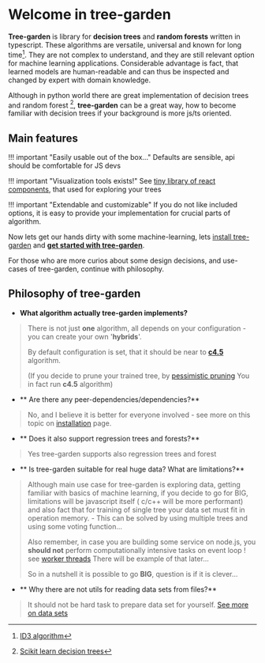 # Welcome in tree-garden
  

**Tree-garden** is library for **decision trees** and **random forests** written in typescript.
These algorithms are versatile, universal and known for long time[^1]. They are not complex to understand, and 
they are still relevant option for machine learning applications. Considerable advantage is fact, that 
learned models are human-readable and can thus be inspected and changed by expert with domain knowledge.


Although in python world there are great implementation of decision trees and random forest [^2], **tree-garden** 
can be a great way, how to become familiar with decision trees if your background is more js/ts oriented.

## Main features

!!! important "Easily usable out of the box..."
    Defaults are sensible, api should be comfortable for JS devs

!!! important "Visualization tools exists!"
    See [tiny library of react components](https://github.com/miob-miob/treeGardenVisualization), that used for exploring your trees

!!! important "Extendable and customizable"
    If you do not like included options, it is easy to provide your implementation for crucial parts of algorithm. 



Now lets get our hands dirty with some machine-learning, lets [install tree-garden](./gettingStarted.md#installation) and [**get
started with tree-garden**](./gettingStarted.md).



For those who are more curios about some design decisions, and use-cases of tree-garden,
continue with philosophy.

## Philosophy of tree-garden

- **What algorithm actually tree-garden implements?**
> There is not just **one** algorithm, all depends on your configuration - you can create your own '**hybrids**'. 
> 
> By default configuration is set, that it should be near to [**c4.5**](https://en.wikipedia.org/wiki/C4.5_algorithm) algorithm.
> 
> (If you decide to prune your trained tree, by [pessimistic pruning](./api/modules/prune.md#getprunedtreebypessimisticpruning) 
> You in fact run **c4.5** algorithm)

- **  Are there any peer-dependencies/dependencies?**
> No, and I believe it is better for everyone involved - see more on this topic on [installation](./gettingStarted.md#installation) page.

- ** Does it also support regression trees and forests?**
> Yes tree-garden supports also regression trees and forest

- ** Is tree-garden suitable for real huge data?  What are limitations?** 
> Although main use case for tree-garden is exploring data, getting familiar with basics of
> machine learning, if you decide to go for BIG, limitations will be javascript itself ( c/c++ will 
> be more performant) and also fact that for training of single tree your data set must fit in operation 
> memory.  - This can be solved by using multiple trees and using some voting function...
> 
> Also remember, in case you are building some service on node.js, you **should not** perform 
> computationally intensive tasks on event loop ! see [worker threads](https://nodejs.org/api/worker_threads.html#worker-threads)
> There will be example of that later...
> 
> So in a nutshell it is possible to go **BIG**, question is if it is clever...

- ** Why there are not utils for reading data sets from files?**
> It should not be hard task to prepare data set for yourself. [See more on data sets](./dataSetAndConfiguration.md#data-set) 


[^1]: [ID3 algorithm](https://hunch.net/~coms-4771/quinlan.pdf)
[^2]: [Scikit learn decision trees](https://scikit-learn.org/stable/modules/tree.html)
